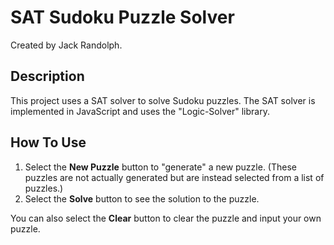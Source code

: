 # SAT Sudoku Puzzle Solver

Created by Jack Randolph.

## Description

This project uses a SAT solver to solve Sudoku puzzles.
The SAT solver is implemented in JavaScript and uses the "Logic-Solver" library.

## How To Use

1. Select the **New Puzzle** button to "generate" a new puzzle. (These puzzles are not actually generated but are instead selected from a list of puzzles.)
2. Select the **Solve** button to see the solution to the puzzle.

You can also select the **Clear** button to clear the puzzle and input your own puzzle.
